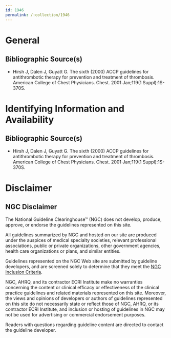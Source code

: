 ```yaml
---
id: 1946
permalink: /:collection/1946
---
```


# General

## Bibliographic Source(s)

- Hirsh J, Dalen J, Guyatt G. The sixth (2000) ACCP guidelines for antithrombotic therapy for prevention and treatment of thrombosis. American College of Chest Physicians. Chest. 2001 Jan;119(1 Suppl):1S-370S.

# Identifying Information and Availability

## Bibliographic Source(s)

- Hirsh J, Dalen J, Guyatt G. The sixth (2000) ACCP guidelines for antithrombotic therapy for prevention and treatment of thrombosis. American College of Chest Physicians. Chest. 2001 Jan;119(1 Suppl):1S-370S.

# Disclaimer

## NGC Disclaimer

The National Guideline Clearinghouse™ (NGC) does not develop, produce, approve, or endorse the guidelines represented on this site.

All guidelines summarized by NGC and hosted on our site are produced under the auspices of medical specialty societies, relevant professional associations, public or private organizations, other government agencies, health care organizations or plans, and similar entities.

Guidelines represented on the NGC Web site are submitted by guideline developers, and are screened solely to determine that they meet the [NGC Inclusion Criteria](/help-and-about/summaries/inclusion-criteria).

NGC, AHRQ, and its contractor ECRI Institute make no warranties concerning the content or clinical efficacy or effectiveness of the clinical practice guidelines and related materials represented on this site. Moreover, the views and opinions of developers or authors of guidelines represented on this site do not necessarily state or reflect those of NGC, AHRQ, or its contractor ECRI Institute, and inclusion or hosting of guidelines in NGC may not be used for advertising or commercial endorsement purposes.

Readers with questions regarding guideline content are directed to contact the guideline developer.

